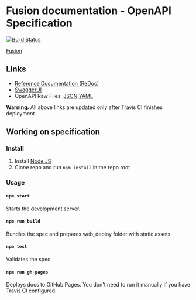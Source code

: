 # Fusion documentation - OpenAPI Specification
[![Build Status](https://app.travis-ci.com/runonflux/fusiondocs.svg?branch=master)](https://travis-ci.com/runonflux/fusiondocs)

[Fusion](https://github.com/runonflux/fusion/)

## Links

- [Reference Documentation (ReDoc)](https://docs.fusion.runonflux.io/)
- [SwaggerUI](https://docs.fusion.runonflux.io/swagger-ui/)
- OpenAPI Raw Files: [JSON](https://docs.fusion.runonflux.io/openapi.json) [YAML](https://docs.fusion.runonflux.io/openapi.yaml)

**Warning:** All above links are updated only after Travis CI finishes deployment

## Working on specification
### Install

1. Install [Node JS](https://nodejs.org/)
2. Clone repo and run `npm install` in the repo root

### Usage

#### `npm start`
Starts the development server.

#### `npm run build`
Bundles the spec and prepares web_deploy folder with static assets.

#### `npm test`
Validates the spec.

#### `npm run gh-pages`
Deploys docs to GitHub Pages. You don't need to run it manually if you have Travis CI configured.
